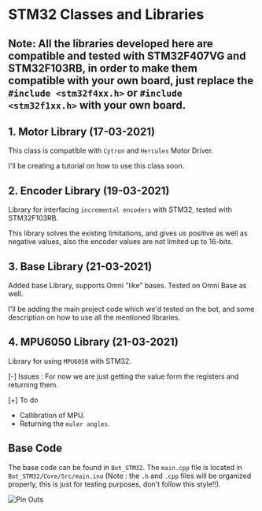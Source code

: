 # STM32 Classes and Libraries

## Note: All the libraries developed here are compatible and tested with STM32F407VG and STM32F103RB, in order to make them compatible with your own board, just replace the `#include <stm32f4xx.h>` or `#include <stm32f1xx.h>` with your own board.

## 1. Motor Library (17-03-2021)

This class is compatible with `Cytron` and `Hercules` Motor Driver.

I'll be creating a tutorial on how to use this class soon.

## 2. Encoder Library (19-03-2021)

Library for interfacing `incremental encoders` with STM32, tested with STM32F103RB. 

This library solves the existing limitations, and gives us positive as well as negative values, also the encoder values are not limited up to 16-bits.

## 3. Base Library (21-03-2021)

Added base Library, supports Omni "like" bases. Tested on Omni Base as well.

I'll be adding the main project code which we'd tested on the bot, and some description on how to use all the mentioned libraries.

## 4. MPU6050 Library (21-03-2021)

Library for using `MPU6050` with STM32.

[-] Issues : For now we are just getting the value form the registers and returning them. 

[+] To do 
* Callibration of MPU.
* Returning the `euler angles`.

## Base Code

The base code can be found in `Bot_STM32`. The `main.cpp` file is located in `Bot_STM32/Core/Src/main.ino` (Note : the `.h` and `.cpp` files will be organized properly, this is just for testing purposes, don't follow this style!!).

![Pin Outs](https://i.ibb.co/GVr5s44/Whats-App-Image-2021-03-21-at-10-20-03.jpg)
